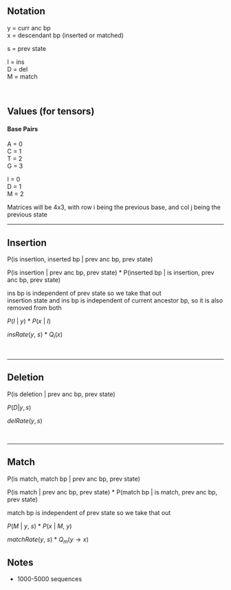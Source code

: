 <script type="text/javascript"
        src="https://cdnjs.cloudflare.com/ajax/libs/mathjax/2.7.0/MathJax.js?config=TeX-AMS_CHTML"></script>

## Notation

y = curr anc bp  
x = descendant bp (inserted or matched)  

s = prev state  

I = ins  
D = del  
M = match  

<br/>

## Values (for tensors)

#### Base Pairs
A = 0  
C = 1  
T = 2  
G = 3  
  
I = 0  
D = 1  
M = 2  
  
Matrices will be 4x3, with row i being the previous base, and col j being the previous state

***
## Insertion

P(is insertion, inserted bp | prev anc bp, prev state)

P(is insertion | prev anc bp, prev state) * P(inserted bp | is insertion, prev anc bp, prev state)  

ins bp is independent of prev state so we take that out  
insertion state and ins bp is independent of current ancestor bp, so it is also removed from both

$P(I\:|\:y)\:*\:P(x\:|\:I)$  

$insRate(y,\:s)\:*\:Q_i(x)$

<br/>

***
## Deletion

P(is deletion | prev anc bp, prev state)  

$P(D | y, s)$  

$delRate(y, s)$
  

<br/>

***
## Match
P(is match, match bp | prev anc bp, prev state)

P(is match | prev anc bp, prev state) * P(match bp | is match, prev anc bp, prev state)  

match bp is independent of prev state so we take that out  

$P(M\:|\:y,\:s)\:*\:P(x\:|\:M,\:y)$  

$matchRate(y,\:s)\:*\:Q_m(y \rightarrow x)$


## Notes
- 1000-5000 sequences  